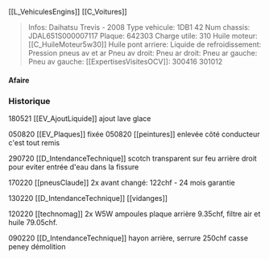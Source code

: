 [[L_VehiculesEngins]] [[C_Voitures]]

> Infos: Daihatsu Trevis - 2008
Type vehicule: 1DB1 42
Num chassis: JDAL651S000007117
Plaque: 642303
Charge utile: 310
Huile moteur: [[C_HuileMoteur5w30]]
Huile pont arriere:
Liquide de refroidissement:
Pression pneus av et ar
Pneu av droit:
Pneu ar droit:
Pneu ar gauche:
Pneu av gauche:
[[ExpertisesVisitesOCV]]: 300416 301012

#### Afaire 

### Historique


180521 [[EV_AjoutLiquide]] ajout lave glace

050820 [[EV_Plaques]] fixée 050820 [[peintures]] enlevée côté conducteur c'est tout remis

290720 [[D_IntendanceTechnique]] scotch transparent sur  feu arrière droit pour eviter entrée d'eau dans la fissure

170220 [[pneusClaude]] 2x avant changé: 122chf - 24 mois garantie

130220 [[D_IntendanceTechnique]] [[vidanges]]

120220 [[technomag]] 2x W5W ampoules plaque arrière 9.35chf, filtre air et huile 79.05chf. 

090220 [[D_IntendanceTechnique]] hayon arrière, serrure 250chf casse peney démolition
